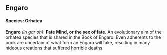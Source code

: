 ## Engaro
#### Species: Orhatea

**Engaro** *(in gar oh)*: **Fate Mind, or the sex of fate**. An evolutionary aim of the orhatea species that is shared in the Book of Engaro. Even adherents to the book are uncertain of what form an Engaro will take, resulting in many hideous creations that suffered horrible deaths.
